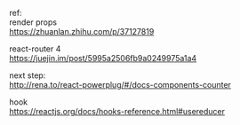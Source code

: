 
ref:  
render props  
https://zhuanlan.zhihu.com/p/37127819


react-router 4  
https://juejin.im/post/5995a2506fb9a0249975a1a4

next step:  
http://rena.to/react-powerplug/#/docs-components-counter

hook  
https://reactjs.org/docs/hooks-reference.html#usereducer